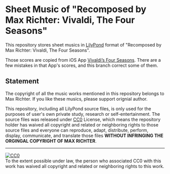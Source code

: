 # Sheet Music of "Recomposed by Max Richter: Vivaldi, The Four Seasons"

This repository stores sheet musics in [LilyPond](https://lilypond.org) format of "Recomposed by Max Richter: Vivaldi, The Four Seasons".

Those scores are copied from iOS App [Vivaldi’s Four Seasons](https://itunes.apple.com/us/app/vivaldis-four-seasons/id827751585). There are a few mistakes in that App's scores, and this branch correct some of them.

## Statement

The copyright of all the music works mentioned in this repository belongs to Max Richter. If you like these musics, please support orignial author.

This repository, including all LilyPond source files, is only used for the purposes of user's own private study, research or self-entertainment. The source files was released under [CC0](http://creativecommons.org/publicdomain/zero/1.0/) License, which means the repository holder has waived all copyright and related or neighboring rights to those source files and everyone can reproduce, adapt, distribute, perform, display, communicate, and translate those files **WITHOUT INFRINGING THE ORGINGAL COPYRIGHT OF MAX RICHTER**.

-----

<p xmlns:dct="http://purl.org/dc/terms/">
  <a rel="license"
     href="http://creativecommons.org/publicdomain/zero/1.0/">
    <img src="https://licensebuttons.net/p/zero/1.0/88x31.png" style="border-style: none;" alt="CC0" />
  </a>
  <br />
  To the extent possible under law,
  <span rel="dct:publisher" resource="[_:publisher]">the person who associated CC0</span>
  with this work has waived all copyright and related or neighboring
  rights to this work.
</p>